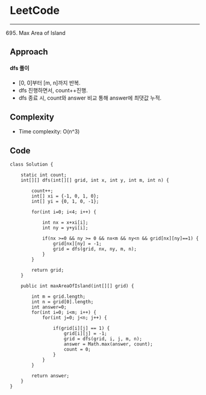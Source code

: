 [//]: # (# Intuition)
<!-- Describe your first thoughts on how to solve this problem. -->


# LeetCode
___
695. Max Area of Island
## Approach
<!-- Describe your approach to solving the problem. -->

#### dfs 풀이
- [0, 0]부터 [m, n]까지 반복.
- dfs 진행하면서, count++진행.
- dfs 종료 시, count와 answer 비교 통해 answer에 최댓값 누적.

## Complexity
- Time complexity: O(n^3)
<!-- Add your time complexity here, e.g. $$O(n)$$ -->

[//]: # (- Space complexity:)
<!-- Add your space complexity here, e.g. $$O(n)$$ -->

## Code
```
class Solution {

    static int count;
    int[][] dfs(int[][] grid, int x, int y, int m, int n) {

        count++;
        int[] xi = {-1, 0, 1, 0};
        int[] yi = {0, 1, 0, -1};
        
        for(int i=0; i<4; i++) {

            int nx = x+xi[i];
            int ny = y+yi[i];

            if(nx >=0 && ny >= 0 && nx<m && ny<n && grid[nx][ny]==1) {
                grid[nx][ny] = -1;
                grid = dfs(grid, nx, ny, m, n);
            }
        }

        return grid;
    }

    public int maxAreaOfIsland(int[][] grid) {
        
        int m = grid.length;
        int n = grid[0].length;
        int answer=0;
        for(int i=0; i<m; i++) {
            for(int j=0; j<n; j++) {

                if(grid[i][j] == 1) {
                    grid[i][j] = -1;
                    grid = dfs(grid, i, j, m, n);
                    answer = Math.max(answer, count);
                    count = 0;
                }
            }
        }

        return answer;
    }
}
```